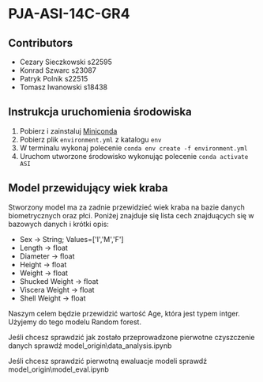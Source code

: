 # PJA-ASI-14C-GR4

## Contributors
- Cezary Sieczkowski s22595
- Konrad Szwarc s23087
- Patryk Polnik s22515
- Tomasz Iwanowski s18438

## Instrukcja uruchomienia środowiska
1. Pobierz i zainstaluj [Miniconda](https://docs.anaconda.com/free/miniconda/index.html)
2. Pobierz plik `environment.yml` z katalogu `env`
3. W terminalu wykonaj polecenie `conda env create -f environment.yml`
4. Uruchom utworzone środowisko wykonując polecenie `conda activate ASI`

<h2>Model przewidujący wiek kraba</h2>

<p>Stworzony model ma za zadnie przewidzieć wiek kraba na bazie danych biometrycznych oraz płci. Poniżej znajduje się lista cech znajduących się w bazowych danych i krótki opis:</p>

<ul>
    <li>Sex -> String; Values=['I','M','F']</li>
    <li>Length -> float</li>
    <li>Diameter -> float</li>
    <li>Height -> float</li>
    <li>Weight -> float</li>
    <li>Shucked Weight -> float</li>
    <li>Viscera Weight -> float</li>
    <li>Shell Weight -> float</li>
</ul>

<p>Naszym celem będzie przewidzić wartość Age, która jest typem intger. Użyjemy do tego modelu Random forest.</p>

<p>Jeśli chcesz sprawdzić jak zostało przeprowadzone pierwotne czyszczenie danych sprawdź model_origin\data_analysis.ipynb</p>

<p>Jeśli chcesz sprawdzić pierwotną ewaluacje modeli sprawdź model_origin\model_eval.ipynb</p>
